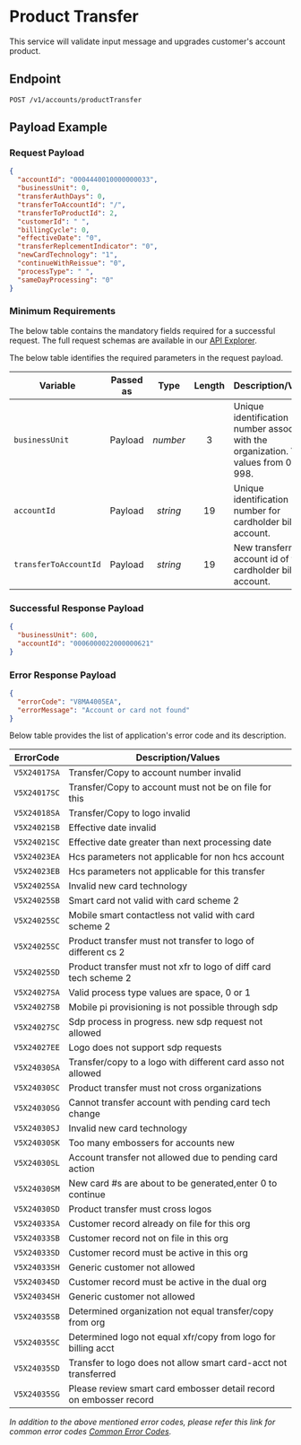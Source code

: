 # Product Transfer

This service will validate input message and upgrades customer's account product. 

## Endpoint

`POST /v1/accounts/productTransfer`

## Payload Example

### Request Payload

```json
{
  "accountId": "0004440010000000033",
  "businessUnit": 0,
  "transferAuthDays": 0,
  "transferToAccountId": "/",
  "transferToProductId": 2,
  "customerId": " ",
  "billingCycle": 0,
  "effectiveDate": "0",
  "transferReplcementIndicator": "0",
  "newCardTechnology": "1",
  "continueWithReissue": "0",
  "processType": " ",
  "sameDayProcessing": "0"
}
```

### Minimum Requirements

The below table contains the mandatory fields required for a successful request. The full request schemas are available in our [API Explorer](../api/?type=post&path=/v1/accounts/productTransfer).

The below table identifies the required parameters in the request payload.

| Variable | Passed as | Type | Length | Description/Values |
| -------- | :-------: | :--: | :------------: | ------------------ |
| `businessUnit` | Payload | *number* | 3 | Unique identification number associated with the organization. Valid values from 001-998. |
| `accountId` | Payload | *string* | 19 | Unique identification number for cardholder billing account. |
| `transferToAccountId` | Payload | *string* | 19 | New transferred to account id of the cardholder billing account. |  
 
### Successful Response Payload

```json
{
  "businessUnit": 600,
  "accountId": "0006000022000000621"
}
```

### Error Response Payload

```json
{
  "errorCode": "V8MA4005EA",
  "errorMessage": "Account or card not found"  
}
```

Below table provides the list of application's error code and its description.

| ErrorCode |  Description/Values |
| --------  | ------------------ |
| `V5X24017SA` | Transfer/Copy to account number invalid |
| `V5X24017SC` | Transfer/Copy to account must not be on file for this |
| `V5X24018SA` | Transfer/Copy to logo invalid |
| `V5X24021SB` | Effective date invalid |
| `V5X24021SC` | Effective date greater than next processing date |
| `V5X24023EA` | Hcs parameters not applicable for non hcs account |
| `V5X24023EB` | Hcs parameters not applicable for this transfer |
| `V5X24025SA` | Invalid new card technology |
| `V5X24025SB` | Smart card not valid with card scheme 2 |
| `V5X24025SC` | Mobile smart contactless not valid with card scheme 2 |
| `V5X24025SC` | Product transfer must not transfer to logo of different cs 2 |
| `V5X24025SD` | Product transfer must not xfr to logo of diff card tech scheme 2 |
| `V5X24027SA` | Valid process type values are space, 0 or 1 |
| `V5X24027SB` | Mobile pi provisioning is not possible through sdp |
| `V5X24027SC` | Sdp process in progress. new sdp request not allowed |
| `V5X24027EE` | Logo does not support sdp requests |
| `V5X24030SA` | Transfer/copy to a logo with different card asso not allowed |
| `V5X24030SC` | Product transfer must not cross organizations |
| `V5X24030SG` | Cannot transfer account with pending card tech change |
| `V5X24030SJ` | Invalid new card technology |
| `V5X24030SK` | Too many embossers for accounts new |
| `V5X24030SL` | Account transfer not allowed due to pending card action |
| `V5X24030SM` | New card #s are about to be generated,enter 0 to continue |
| `V5X24030SD` | Product transfer must cross logos |
| `V5X24033SA` | Customer record already on file for this org |
| `V5X24033SB` | Customer record not on file in this org |
| `V5X24033SD` | Customer record must be active in this org |
| `V5X24033SH` | Generic customer not allowed |
| `V5X24034SD` | Customer record must be active in the dual org |
| `V5X24034SH` | Generic customer not allowed |
| `V5X24035SB` | Determined organization not equal transfer/copy from org |
| `V5X24035SC` | Determined logo not equal xfr/copy from logo for billing acct |
| `V5X24035SD` | Transfer to logo does not allow smart card-acct not transferred |
| `V5X24035SG` | Please review smart card embosser detail record on embosser record |

*In addition to the above mentioned error codes, please refer this link for common error codes [Common Error Codes](..docs/?path=docs/common-error-codes.md).*